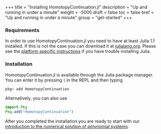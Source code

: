 +++
title = "Installing HomotopyContinuation.jl"
description = "Up and running in under a minute"
weight = -5000
draft = false
toc = false
bref = "Up and running in under a minute"
group = "get-started"
+++

### Requirements
In order to use HomotopyContinuation.jl you need to have at least Julia 1.1 installed.
If this is not the case you can download it at [julialang.org](https://julialang.org/downloads/).
Please see the [platform specific instructions](https://www.julialang.org/downloads/platform/) if you have trouble installing Julia.

### Installation
HomotopyContinuation.jl is available through the Julia package manager.
You can enter it by pressing `]` in the REPL and then typing

```julia
pkg> add HomotopyContinuation
```

Alternatively, you can also use

```julia
import Pkg
Pkg.add("HomotopyContinuation")
```

After you completed the installation you are ready to start with our [introduction to the numerical solution of polynomial systems](/guides/introduction).
